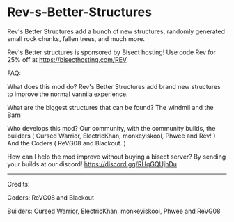 # Rev-s-Better-Structures
Rev's Better Structures add a bunch of new structures, randomly generated small rock chunks, fallen trees, and much more.

Rev's Better structures is sponsored by Bisect hosting!
Use code Rev for 25% off at https://bisecthosting.com/REV

FAQ:

What does this mod do?
Rev's Better Structures add brand new structures to improve the normal vannila experience.

What are the biggest structures that can be found?
The windmil and the Barn

Who develops this mod?
Our community, with the community builds, the builders ( Cursed Warrior, ElectricKhan, monkeyiskool, Phwee and Rev! ) And the Coders ( ReVG08 and Blackout. )

How can I help the mod improve without buying a bisect server?
By sending your builds at our discord! https://discord.gg/RHqGQUjhDu

------------------------------------------------------------------------------------------------
Credits:

Coders: ReVG08 and Blackout

Builders: Cursed Warrior, ElectricKhan, monkeyiskool, Phwee and ReVG08
